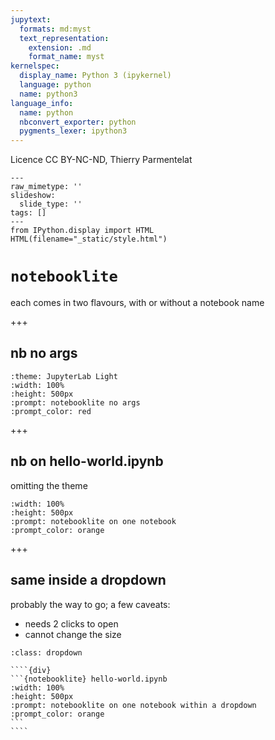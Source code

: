 ```yaml
---
jupytext:
  formats: md:myst
  text_representation:
    extension: .md
    format_name: myst
kernelspec:
  display_name: Python 3 (ipykernel)
  language: python
  name: python3
language_info:
  name: python
  nbconvert_exporter: python
  pygments_lexer: ipython3
---
```


Licence CC BY-NC-ND, Thierry Parmentelat

```{raw-cell}
---
raw_mimetype: ''
slideshow:
  slide_type: ''
tags: []
---
from IPython.display import HTML
HTML(filename="_static/style.html")
```

# `notebooklite`

each comes in two flavours, with or without a notebook name

+++

## nb no args


```{notebooklite}
:theme: JupyterLab Light
:width: 100%
:height: 500px
:prompt: notebooklite no args
:prompt_color: red
```

+++

## nb on hello-world.ipynb

omitting the theme

```{notebooklite} hello-world.ipynb
:width: 100%
:height: 500px
:prompt: notebooklite on one notebook
:prompt_color: orange
```

+++

## same inside a dropdown

probably the way to go; a few caveats:

- needs 2 clicks to open
- cannot change the size

`````{admonition} same inside a dropdown
:class: dropdown

````{div}
```{notebooklite} hello-world.ipynb
:width: 100%
:height: 500px
:prompt: notebooklite on one notebook within a dropdown
:prompt_color: orange
```
````
`````
